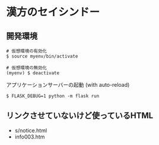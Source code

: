 # 漢方のセイシンドー

## 開発環境

```shell
# 仮想環境の有効化
$ source myenv/bin/activate

# 仮想環境の無効化
(myenv) $ deactivate
```

アプリケーションサーバーの起動 (with auto-reload)

```shell
$ FLASK_DEBUG=1 python -m flask run
```


## リンクさせていないけど使っているHTML

* s/notice.html
* info003.htm
